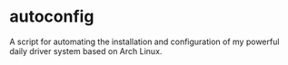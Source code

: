 # autoconfig

A script for automating the installation and configuration of my powerful daily driver system based on Arch Linux.
